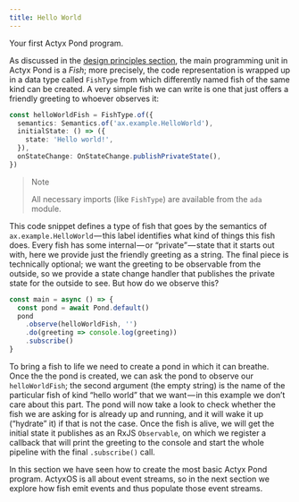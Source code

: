 ```yaml
---
title: Hello World
---
```


Your first Actyx Pond program.

As discussed in the [design principles section](../design-principles.md), the main programming unit in Actyx Pond is a _Fish_; more precisely, the code representation is wrapped up in a data type called `FishType` from which differently named fish of the same kind can be created.
A very simple fish we can write is one that just offers a friendly greeting to whoever observes it:

```typescript
const helloWorldFish = FishType.of({
  semantics: Semantics.of('ax.example.HelloWorld'),
  initialState: () => ({
    state: 'Hello world!',
  }),
  onStateChange: OnStateChange.publishPrivateState(),
})
```

> Note
>
> All necessary imports (like `FishType`) are available from the `ada` module.

This code snippet defines a type of fish that goes by the semantics of `ax.example.HelloWorld` — this label identifies what kind of things this fish does.
Every fish has some internal — or “private” — state that it starts out with, here we provide just the friendly greeting as a string.
The final piece is technically optional; we want the greeting to be observable from the outside, so we provide a state change handler that publishes the private state for the outside to see. But how do we observe this?

```typescript
const main = async () => {
  const pond = await Pond.default()
  pond
    .observe(helloWorldFish, '')
    .do(greeting => console.log(greeting))
    .subscribe()
}
```

To bring a fish to life we need to create a pond in which it can breathe.
Once the the pond is created, we can ask the pond to observe our `helloWorldFish`; the second argument (the empty string) is the name of the particular fish of kind “hello world” that we want — in this example we don’t care about this part.
The pond will now take a look to check whether the fish we are asking for is already up and running, and it will wake it up (“hydrate” it) if that is not the case.
Once the fish is alive, we will get the initial state it publishes as an RxJS `Observable`, on which we register a callback that will print the greeting to the console and start the whole pipeline with the final `.subscribe()` call.

In this section we have seen how to create the most basic Actyx Pond program.
ActyxOS is all about event streams, so in the next section we explore how fish emit events and thus populate those event streams.
